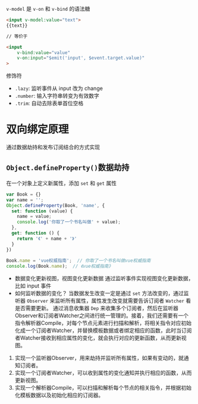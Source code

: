 `v-model` 是 `v-on` 和 `v-bind` 的语法糖

```html
<input v-model:value="text">
{{text}}

// 等价于

<input 
    v-bind:value="value" 
    v-on:input="$emit('input', $event.target.value)"
>
```

修饰符
- `.lazy`: 监听事件从 input 改为 change
- `.number`: 输入字符串转变为有效数字
- `.trim`: 自动去除表单首位空格
# 双向绑定原理
通过数据劫持和发布订阅结合的方式实现
## `Object.defineProperty()`数据劫持
在一个对象上定义新属性，添加 `set` 和 `get` 属性
```js
var Book = {}
var name = '';
Object.defineProperty(Book, 'name', {
  set: function (value) {
    name = value;
    console.log('你取了一个书名叫做' + value);
  },
  get: function () {
    return '《' + name + '》'
  }
})
 
Book.name = 'vue权威指南';  // 你取了一个书名叫做vue权威指南
console.log(Book.name);  // 《vue权威指南》
```
- 数据变化更新视图，视图变化更新数据
通过监听事件实现视图变化更新数据，比如 input 事件
- 如何监听数据的变化？
当数据发生改变一定是通过 `set` 方法改变的，通过监听器 `Observer` 来监听所有属性，属性发生改变就需要告诉订阅者 `Watcher` 看是否需要更新。
通过消息收集器 `Dep` 来收集多个订阅者，然后在监听器Observer和订阅者Watcher之间进行统一管理的。接着，我们还需要有一个指令解析器Compile，对每个节点元素进行扫描和解析，将相关指令对应初始化成一个订阅者Watcher，并替换模板数据或者绑定相应的函数，此时当订阅者Watcher接收到相应属性的变化，就会执行对应的更新函数，从而更新视图。

1. 实现一个监听器Observer，用来劫持并监听所有属性，如果有变动的，就通知订阅者。
2. 实现一个订阅者Watcher，可以收到属性的变化通知并执行相应的函数，从而更新视图。
3. 实现一个解析器Compile，可以扫描和解析每个节点的相关指令，并根据初始化模板数据以及初始化相应的订阅器。


